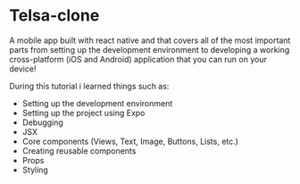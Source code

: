 # Telsa-clone
A mobile app built with react native and that covers all of the most important parts from setting up the development environment to developing a working cross-platform (iOS and Android) application that you can run on your device!

During this tutorial i learned things such as:

- Setting up the development environment
- Setting up the project using Expo
- Debugging
- JSX
- Core components (Views, Text, Image, Buttons, Lists, etc.)
- Creating reusable components
- Props
- Styling
